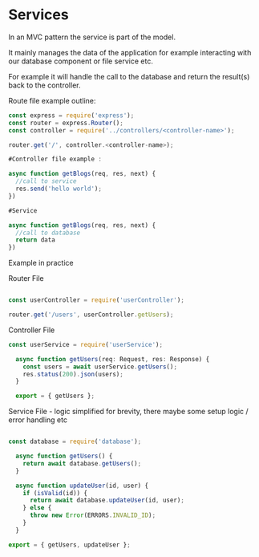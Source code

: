 # Services

In an MVC pattern the service is part of the model.

It mainly manages the data of the application for example interacting with our database component or file service etc. 

For example it will handle the call to the database and return the result(s) back to the controller. 


Route file example outline:
```javascript
const express = require('express');
const router = express.Router();
const controller = require('../controllers/<controller-name>');

router.get('/', controller.<controller-name>);

#Controller file example :

async function getBlogs(req, res, next) {
  //call to service
  res.send('hello world');
})

#Service

async function getBlogs(req, res, next) {
  //call to database
  return data
})
```

Example in practice

Router File

```javascript

const userController = require('userController');

router.get('/users', userController.getUsers);

```

Controller File

```javascript
const userService = require('userService');

  async function getUsers(req: Request, res: Response) {
    const users = await userService.getUsers();
    res.status(200).json(users);
  }

  export = { getUsers };
```

Service File - logic simplified for brevity, there maybe some setup logic / error handling etc
```javascript

const database = require('database');

  async function getUsers() {
    return await database.getUsers();
  }

  async function updateUser(id, user) {
    if (isValid(id)) {
      return await database.updateUser(id, user);
    } else {
      throw new Error(ERRORS.INVALID_ID);
    }
  }

export = { getUsers, updateUser };
```